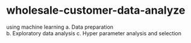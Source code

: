 # wholesale-customer-data-analyze
using machine learning
a. Data preparation  
b. Exploratory data analysis 
c. Hyper parameter analysis and selection
